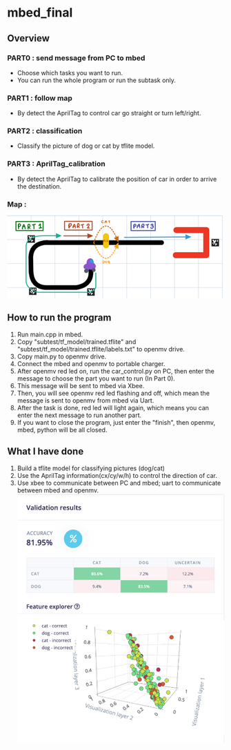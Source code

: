 # mbed_final

## Overview

### PART0 : send message from PC to mbed
- Choose which tasks you want to run.
- You can run the whole program or run the subtask only.

### PART1 : follow map 
- By detect the AprilTag to control car go straight or turn left/right.

### PART2 : classification
- Classify the picture of dog or cat by tflite model.

### PART3 : AprilTag_calibration
- By detect the AprilTag to calibrate the position of car in order to arrive the destination.

### Map :
![](https://github.com/Yu-Hsuan-Chen/mbed_final/blob/master/pic/PNG%E5%BD%B1%E5%83%8F%202.png)

## How to run the program
1. Run main.cpp in mbed.
2. Copy "subtest/tf_model/trained.tflite" and "subtest/tf_model/trained.tflite/labels.txt" to openmv drive.
3. Copy main.py to openmv drive.
4. Connect the mbed and openmv to portable charger.
5. After openmv red led on, run the car_control.py on PC, then enter the message to choose the part you want to run (In Part 0).
6. This message will be sent to mbed via Xbee.
7. Then, you will see openmv red led flashing and off, which mean the message is sent to openmv from mbed via Uart.
8. After the task is done, red led will light again, which means you can enter the next message to run another part.
9. If you want to close the program, just enter the "finish", then openmv, mbed, python will be all closed.

## What I have done
1. Build a tflite model for classifying pictures (dog/cat)
2. Use the AprilTag information(cx/cy/w/h) to control the direction of car.
3. Use xbee to communicate between PC and mbed; uart to communicate between mbed and openmv.
![](https://github.com/Yu-Hsuan-Chen/mbed_final/blob/master/pic/Screen%20Shot%202021-06-12%20at%202.42.49%20AM.png)
